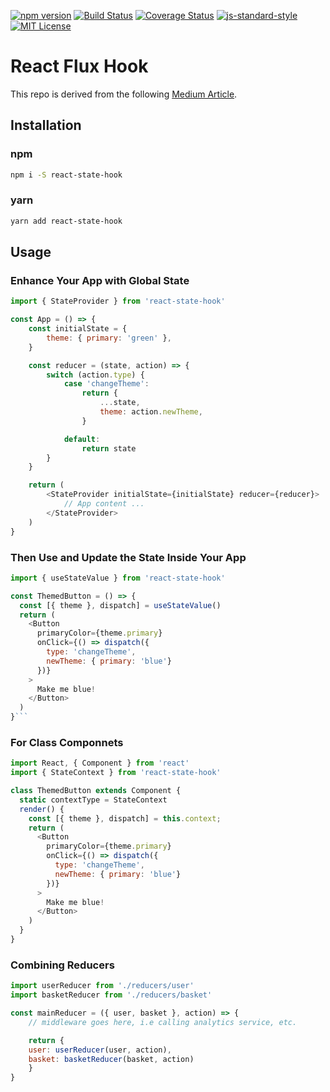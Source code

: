 [![npm version](https://badge.fury.io/js/react-state-hook.svg)](https://badge.fury.io/js/react-state-hook)
[![Build Status](https://travis-ci.org/edward-hong/react-state-hook.svg?branch=master)](https://travis-ci.org/edward-hong/react-state-hook)
[![Coverage Status](https://coveralls.io/repos/github/edward-hong/react-state-hook/badge.svg?branch=master)](https://coveralls.io/github/edward-hong/react-state-hook?branch=master)
[![js-standard-style](https://img.shields.io/badge/code%20style-standard-brightgreen.svg)](http://standardjs.com/)
[![MIT License](https://img.shields.io/npm/l/react-css-spinners.svg)](https://github.com/alex996/react-css-spinners/blob/master/LICENSE)

# React Flux Hook

This repo is derived from the following [Medium Article](https://medium.com/simply/state-management-with-react-hooks-and-context-api-at-10-lines-of-code-baf6be8302c).

## Installation

### npm

```sh
npm i -S react-state-hook
```

### yarn

```sh
yarn add react-state-hook
```

## Usage

### Enhance Your App with Global State

```js
import { StateProvider } from 'react-state-hook'

const App = () => {
	const initialState = {
		theme: { primary: 'green' },
	}

	const reducer = (state, action) => {
		switch (action.type) {
			case 'changeTheme':
				return {
					...state,
					theme: action.newTheme,
				}

			default:
				return state
		}
	}

	return (
		<StateProvider initialState={initialState} reducer={reducer}>
			// App content ...
		</StateProvider>
	)
}
```

### Then Use and Update the State Inside Your App

````js
import { useStateValue } from 'react-state-hook'

const ThemedButton = () => {
  const [{ theme }, dispatch] = useStateValue()
  return (
    <Button
      primaryColor={theme.primary}
      onClick={() => dispatch({
        type: 'changeTheme',
        newTheme: { primary: 'blue'}
      })}
    >
      Make me blue!
    </Button>
  )
}```
````

### For Class Componnets

```js
import React, { Component } from 'react'
import { StateContext } from 'react-state-hook'

class ThemedButton extends Component {
  static contextType = StateContext
  render() {
    const [{ theme }, dispatch] = this.context;
    return (
      <Button
        primaryColor={theme.primary}
        onClick={() => dispatch({
          type: 'changeTheme',
          newTheme: { primary: 'blue'}
        })}
      >
        Make me blue!
      </Button>
    )
  }
}
```

### Combining Reducers

```js
import userReducer from './reducers/user'
import basketReducer from './reducers/basket'

const mainReducer = ({ user, basket }, action) => {
	// middleware goes here, i.e calling analytics service, etc.

	return {
  	user: userReducer(user, action),
  	basket: basketReducer(basket, action)
	}
}
```

